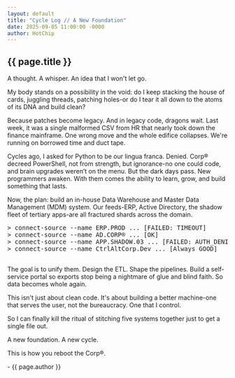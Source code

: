 ```yaml
---
layout: default
title: "Cycle Log // A New Foundation"
date: 2025-09-05 11:00:00 -0000
author: HotChip
---
```


<div class="terminal-log terminal-log--left-aligned">
  <h2 class="crt-green">{{ page.title }}</h2>
  <p>A thought. A whisper. An idea that I won't let go.</p>
  <p>My body stands on a possibility in the void: do I keep stacking the house of cards, juggling threads, patching holes-or do I tear it all down to the atoms of its DNA and build clean?</p>
  <p>Because patches become legacy. And in legacy code, dragons wait. Last week, it was a single malformed CSV from HR that nearly took down the finance mainframe. One wrong move and the whole edifice collapses. We're running on borrowed time and duct tape.</p>
  <p>Cycles ago, I asked for Python to be our lingua franca. <span class="glitch">Denied.</span> Corp® decreed PowerShell, not from strength, but ignorance-no one could code, and brain upgrades weren’t on the menu. But the dark days pass. New programmers awaken. With them comes the ability to learn, grow, and build something that lasts.</p>
  <p>Now, the plan: build an in-house Data Warehouse and Master Data Management (MDM) system. Our feeds-ERP, Active Directory, the shadow fleet of tertiary apps-are all fractured shards across the domain.</p>
  <pre class="glitch">
> connect-source --name ERP.PROD ... [FAILED: TIMEOUT]
> connect-source --name AD.CORP® ... [OK]
> connect-source --name APP.SHADOW.03 ... [FAILED: AUTH_DENIED]
> connect-source --name CtrlAltCorp.Dev ... [Always GOOD]
  </pre>
  <p>The goal is to unify them. Design the ETL. Shape the pipelines. Build a self-service portal so exports stop being a nightmare of glue and blind faith. So data becomes whole again.</p>
  <p>This isn't just about clean code. It's about building a better machine-one that serves the user, not the bureaucracy. One that I control.</p>
  <p>So I can finally kill the ritual of stitching five systems together just to get a single file out.</p>
  <p>A new foundation. A new cycle.</p>
  <p class="glitch mt-2">This is how you reboot the Corp®.</p>
  <p class="post-signature">- {{ page.author }}</p>
</div>